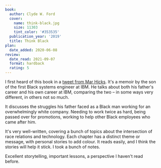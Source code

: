 ```yaml
---
book:
  author: Clyde W. Ford
  cover:
    name: think-black.jpg
    size: 11303
    tint_color: '#353535'
  publication_year: '2019'
  title: Think Black
plan:
  date_added: 2020-06-08
review:
  date_read: 2021-09-07
  format: hardback
  rating: 5
---
```


I first heard of this book in a [tweet from Mar Hicks][tweet].
It's a memoir by the son of the first Black systems engineer at IBM.
He talks about both his father's career and his own career at IBM, comparing the two – in some ways very different, in others not so much.

It discusses the struggles his father faced as a Black man working for an overwhelmingly white company.
Needing to work twice as hard, being passed over for promotions, working to help other Black employees who came after him.

It's very well-written, covering a bunch of topics about the intersection of race relations and technology.
Each chapter has a distinct theme or message, with personal stories to add colour.
It reads easily, and I think the stories will help it stick.
I took a bunch of notes.

Excellent storytelling, important lessons, a perspective I haven't read before.

[tweet]: https://twitter.com/histoftech/status/1175749718581923840